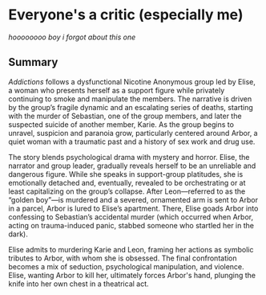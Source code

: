 # Everyone's a critic (especially me)

_hoooooooo boy i forgot about this one_

## Summary
*Addictions* follows a dysfunctional Nicotine Anonymous group led by Elise, a woman who presents herself as a support figure while privately continuing to smoke and manipulate the members. The narrative is driven by the group’s fragile dynamic and an escalating series of deaths, starting with the murder of Sebastian, one of the group members, and later the suspected suicide of another member, Karie. As the group begins to unravel, suspicion and paranoia grow, particularly centered around Arbor, a quiet woman with a traumatic past and a history of sex work and drug use.

The story blends psychological drama with mystery and horror. Elise, the narrator and group leader, gradually reveals herself to be an unreliable and dangerous figure. While she speaks in support-group platitudes, she is emotionally detached and, eventually, revealed to be orchestrating or at least capitalizing on the group’s collapse. After Leon—referred to as the “golden boy”—is murdered and a severed, ornamented arm is sent to Arbor in a parcel, Arbor is lured to Elise’s apartment. There, Elise goads Arbor into confessing to Sebastian’s accidental murder (which occurred when Arbor, acting on trauma-induced panic, stabbed someone who startled her in the dark).

Elise admits to murdering Karie and Leon, framing her actions as symbolic tributes to Arbor, with whom she is obsessed. The final confrontation becomes a mix of seduction, psychological manipulation, and violence. Elise, wanting Arbor to kill her, ultimately forces Arbor's hand, plunging the knife into her own chest in a theatrical act.
